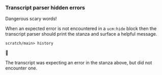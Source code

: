 ### Transcript parser hidden errors

Dangerous scary words\!

When an expected error is not encountered in a `ucm:hide` block
then the transcript parser should print the stanza
and surface a helpful message.

``` ucm
scratch/main> history
```



🛑

The transcript was expecting an error in the stanza above, but did not encounter one.
